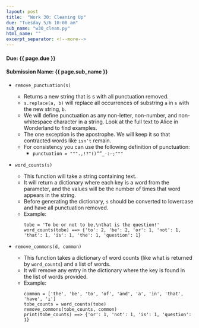 ```yaml
---
layout: post
title:  "Work 30: Cleaning Up"
due: "Tuesday 5/6 10:00 am"
sub_name: "w30_clean.py"
html_name: ""
excerpt_separator: <!--more-->
---
```


#### Due: {{ page.due }}
#### Submission Name: {{ page.sub_name }}

- `remove_punctuation(s)`
  - Returns a new string that is s with all punctuation removed.
  - `s.replace(a, b)` will replace all occurrences of substring `a` in `s` with the new string, `b`.
  - We will define punctuation as any non-letter, non-number, and non-whitespace character in a string. Look at the full text to Alice in Wonderland to find examples.
  - The one exception is the apostrophe. We will keep it so that contracted words like `isn’t` remain.
  - For consistency you can use the following definition of punctuation:
    - `punctuation = """.,!?"()“”_-:—;"""`


- `word_counts(s)`
  * This function will take a string containing text.
  * It will return a dictionary where each key is a word from the parameter, and the values will be the number of times that word appears in the string.
  * Before generating the dictionary, `s` should be converted to lowercase and have all punctuation removed.
  * Example:
    ```
    tobe = 'To be or not to be,\nthat is the question!'
    word_counts(tobe) ==> {'to': 2, 'be': 2, 'or': 1, 'not': 1, 'that': 1, 'is': 1, 'the': 1, 'question': 1}
    ```

- `remove_commons(d, common)`
  * This function takes a dictionary of word counts (like what is returned by `word_counts`) and a list of words.
  * It will remove any entry in the dictionary where the key is found in the list of words provided.
  * Example:
    ```
    common = ['the', 'be', 'to', 'of', 'and', 'a', 'in', 'that', 'have', 'i']
    tobe_counts = word_counts(tobe)
    remove_commons(tobe_counts, common)
    print(tobe_counts) ==> {'or': 1, 'not': 1, 'is': 1, 'question': 1}
    ```
